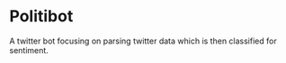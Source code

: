 # Politibot

A twitter bot focusing on parsing twitter data which is then classified for sentiment.
